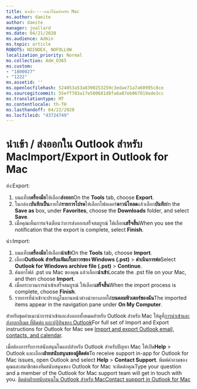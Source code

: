 ```yaml
---
title: นําเข้า----แนวโน้มสําหรับ Mac
ms.author: daeite
author: daeite
manager: joallard
ms.date: 04/21/2020
ms.audience: Admin
ms.topic: article
ROBOTS: NOINDEX, NOFOLLOW
localization_priority: Normal
ms.collection: Adm_O365
ms.custom:
- "1800027"
- "1222"
ms.assetid: ''
ms.openlocfilehash: 524053a53a8390253259c3edae71a7a60995c8ce
ms.sourcegitcommit: 55eff703a17e500681d8fa6a87eb067019ade3cc
ms.translationtype: MT
ms.contentlocale: th-TH
ms.lasthandoff: 04/22/2020
ms.locfileid: "43724749"
---
```

# <a name="importexport-in-outlook-for-mac"></a><span data-ttu-id="cb7f9-102">นําเข้า / ส่งออกใน Outlook สําหรับ Mac</span><span class="sxs-lookup"><span data-stu-id="cb7f9-102">Import/Export in Outlook for Mac</span></span> 

<span data-ttu-id="cb7f9-103">ส่ง:</span><span class="sxs-lookup"><span data-stu-id="cb7f9-103">Export:</span></span>
1. <span data-ttu-id="cb7f9-104">บนแท็บ**เครื่องมือ**ให้เลือก**ส่งออก**</span><span class="sxs-lookup"><span data-stu-id="cb7f9-104">On the **Tools** tab, choose **Export**.</span></span>
2. <span data-ttu-id="cb7f9-105">ในกล่อง**บันทึกเป็น**ภายใต้**รายการโปรด**ให้เลือกโฟลเดอร์**ดาวน์โหลด**แล้วเลือก**บันทึก**</span><span class="sxs-lookup"><span data-stu-id="cb7f9-105">In the **Save as** box, under **Favorites**, choose the **Downloads** folder, and select **Save**.</span></span>
3. <span data-ttu-id="cb7f9-106">เมื่อคุณเห็นการแจ้งเตือนว่าการส่งออกเสร็จสมบูรณ์ ให้เลือก**เสร็จสิ้น**</span><span class="sxs-lookup"><span data-stu-id="cb7f9-106">When you see the notification that the export is complete, select **Finish**.</span></span>

<span data-ttu-id="cb7f9-107">นำ:</span><span class="sxs-lookup"><span data-stu-id="cb7f9-107">Import:</span></span>
1. <span data-ttu-id="cb7f9-108">บนแท็บ**เครื่องมือ**ให้เลือก**นําเข้า**</span><span class="sxs-lookup"><span data-stu-id="cb7f9-108">On the **Tools** tab, choose **Import**.</span></span>
2. <span data-ttu-id="cb7f9-109">เลือก**Outlook สําหรับแฟ้มเก็บถาวรของ Windows (.pst)** > **ดําเนินการต่อ**</span><span class="sxs-lookup"><span data-stu-id="cb7f9-109">Select **Outlook for Windows archive file (.pst)** > **Continue**.</span></span>
3. <span data-ttu-id="cb7f9-110">ค้นหาไฟล์ .pst บน Mac ของคุณ แล้วเลือก**นําเข้า**</span><span class="sxs-lookup"><span data-stu-id="cb7f9-110">Locate the .pst file on your Mac, and then choose **Import**.</span></span>
4. <span data-ttu-id="cb7f9-111">เมื่อกระบวนการนําเข้าเสร็จสมบูรณ์ ให้เลือก**เสร็จสิ้น**</span><span class="sxs-lookup"><span data-stu-id="cb7f9-111">When the import process is complete, choose **Finish**.</span></span>
5. <span data-ttu-id="cb7f9-112">รายการที่นําเข้าจะปรากฏในบานหน้าต่างนําทางภายใต้**บนคอมพิวเตอร์ของฉัน**</span><span class="sxs-lookup"><span data-stu-id="cb7f9-112">The imported items appear in the navigation pane under **On My Computer**.</span></span>

<span data-ttu-id="cb7f9-113">สําหรับชุดคําแนะนําการนําเข้าและส่งออกทั้งหมดสําหรับ Outlook สําหรับ Mac ให้ดูที่[การนําเข้าและส่งออกอีเมล ที่ติดต่อ และปฏิทินของ Outlook](https://support.office.com/article/92577192-3881-4502-b79d-c3bbada6c8ef#ID0EAACAAA=Mac)</span><span class="sxs-lookup"><span data-stu-id="cb7f9-113">For full set of Import and Export instructions for Outlook for Mac see [Import and export Outlook email, contacts, and calendar](https://support.office.com/article/92577192-3881-4502-b79d-c3bbada6c8ef#ID0EAACAAA=Mac).</span></span> 

<span data-ttu-id="cb7f9-114">เมื่อต้องการรับการสนับสนุนในแอปสําหรับ Outlook สําหรับปัญหา Mac ให้เปิด**Help** > Outlook และเลือก**ฝ่ายสนับสนุนของผู้ติดต่อ**</span><span class="sxs-lookup"><span data-stu-id="cb7f9-114">To receive support in-app for Outlook for Mac issues, open Outlook and select **Help** > **Contact Support**.</span></span> <span data-ttu-id="cb7f9-115">พิมพ์คําถามของคุณและสมาชิกของทีมสนับสนุนของ Outlook for Mac จะติดต่อคุณ</span><span class="sxs-lookup"><span data-stu-id="cb7f9-115">Type your question and a member of the Outlook for Mac support team will get in touch with you.</span></span> [<span data-ttu-id="cb7f9-116">ติดต่อฝ่ายสนับสนุนใน Outlook สําหรับ Mac</span><span class="sxs-lookup"><span data-stu-id="cb7f9-116">Contact support in Outlook for Mac</span></span>](https://go.microsoft.com/fwlink/?linkid=2002400&clcid=0x409)